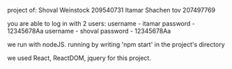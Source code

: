 project of:
Shoval Weinstock 209540731
Itamar Shachen tov 207497769

you are able to log in with 2 users:
username - itamar    password - 12345678Aa
username - shoval    password - 12345678Aa

we run with nodeJS. running by writing 'npm start' in the project's directory

we used React, ReactDOM, jquery for this project.
